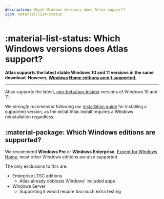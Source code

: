 ```yaml
---
description: Which Windows versions does Atlas support?
icon: material/list-status
---
```


# :material-list-status: Which Windows versions does Atlas support?

**Atlas supports the latest stable Windows 10 and 11 versions in the same download. However, [Windows Home editions aren't supported.](windows-home.md)**

---

Atlas supports the latest, [non-beta/non-Insider](https://en.wikipedia.org/wiki/Windows_Insider) versions of Windows 10 and 11.

We *strongly recommend* following our [installation guide](../getting-started/installation.md) for installing a supported version, as the initial Atlas install requires a Windows reinstallation regardless.

## :material-package: Which Windows editions are supported?

We recommend **Windows Pro** or **Windows Enterprise**. [Except for Windows Home](windows-home.md), most other Windows editions are also supported.

The only exclusions to this are:

- Enterprise LTSC editions
    - Atlas already debloats Windows' included apps
- Windows Server
    - Supporting it would require too much extra testing
